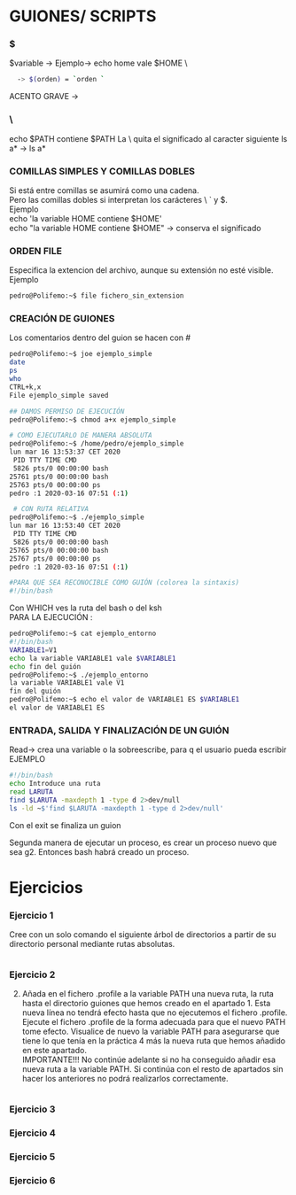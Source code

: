 # GUIONES/ SCRIPTS
### $
 $variable -> Ejemplo-> echo home vale $HOME \

````bash
  -> $(orden) = `orden ` 
````
  ACENTO GRAVE -> `   `

### \ 
echo \$PATH contiene $PATH 
La \ quita el significado al caracter siguiente
ls a* -> ls a\*

### COMILLAS SIMPLES Y COMILLAS DOBLES
Si está entre comillas se asumirá como una cadena. \
Pero las comillas dobles si interpretan los carácteres \ ` y $. \
Ejemplo \
echo 'la variable HOME contiene $HOME' \
echo "la variable HOME contiene $HOME" -> conserva el significado 

### ORDEN FILE
Especifica la extencion del archivo, aunque su extensión no esté visible. 
Ejemplo 
```bash
pedro@Polifemo:~$ file fichero_sin_extension
````

### CREACIÓN DE GUIONES
Los comentarios dentro del guion se hacen con #
```bash
pedro@Polifemo:~$ joe ejemplo_simple
date
ps
who
CTRL+k,x
File ejemplo_simple saved

## DAMOS PERMISO DE EJECUCIÓN 
pedro@Polifemo:~$ chmod a+x ejemplo_simple

# COMO EJECUTARLO DE MANERA ABSOLUTA
pedro@Polifemo:~$ /home/pedro/ejemplo_simple
lun mar 16 13:53:37 CET 2020
 PID TTY TIME CMD
 5826 pts/0 00:00:00 bash
25761 pts/0 00:00:00 bash
25763 pts/0 00:00:00 ps
pedro :1 2020-03-16 07:51 (:1)

 # CON RUTA RELATIVA
pedro@Polifemo:~$ ./ejemplo_simple
lun mar 16 13:53:40 CET 2020
 PID TTY TIME CMD
 5826 pts/0 00:00:00 bash
25765 pts/0 00:00:00 bash
25767 pts/0 00:00:00 ps
pedro :1 2020-03-16 07:51 (:1)

#PARA QUE SEA RECONOCIBLE COMO GUIÓN (colorea la sintaxis)
#!/bin/bash
```
Con WHICH ves la ruta del bash o del ksh \
PARA LA EJECUCIÓN :
```bash
pedro@Polifemo:~$ cat ejemplo_entorno
#!/bin/bash
VARIABLE1=V1
echo la variable VARIABLE1 vale $VARIABLE1
echo fin del guión
pedro@Polifemo:~$ ./ejemplo_entorno
la variable VARIABLE1 vale V1
fin del guión
pedro@Polifemo:~$ echo el valor de VARIABLE1 ES $VARIABLE1
el valor de VARIABLE1 ES

```
### ENTRADA, SALIDA Y FINALIZACIÓN DE UN GUIÓN
Read-> crea una variable o la sobreescribe, para q el usuario pueda escribir\
EJEMPLO
```bash
#!/bin/bash
echo Introduce una ruta
read LARUTA
find $LARUTA -maxdepth 1 -type d 2>dev/null
ls -ld ~$'find $LARUTA -maxdepth 1 -type d 2>dev/null'

```
Con el exit se finaliza un guion

Segunda manera de ejecutar un proceso, es crear un proceso nuevo que sea g2. Entonces bash habrá creado un proceso.


# Ejercicios

### Ejercicio 1
Cree con un solo comando el siguiente árbol de directorios a partir de su directorio personal mediante rutas absolutas. 
```bash

```

### Ejercicio 2
2. Añada en el fichero .profile a la variable PATH una nueva ruta, la ruta hasta el directorio guiones que hemos creado en el apartado 1. Esta nueva línea no tendrá efecto hasta que no ejecutemos el fichero .profile. Ejecute el fichero .profile de la forma adecuada para que el nuevo PATH tome efecto. Visualice de nuevo la variable PATH para asegurarse que tiene lo que tenía en la práctica 4 más la nueva ruta que hemos añadido en este apartado. \
IMPORTANTE!!! No continúe adelante si no ha conseguido añadir esa nueva ruta a la variable PATH. Si continúa con el resto de apartados sin hacer los anteriores no podrá realizarlos correctamente. 
```bash

```

### Ejercicio 3

### Ejercicio 4

### Ejercicio 5

### Ejercicio 6

